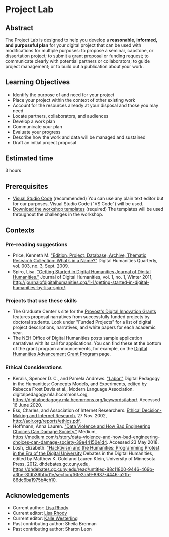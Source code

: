 # Project Lab

## Abstract

The Project Lab is designed to help you develop a  **reasonable, informed, and purposeful plan** for your digital project that can be used with modifications for multiple purposes: to propose a seminar, capstone, or dissertation project; to submit a grant proposal or funding request; to communicate clearly with potential partners or collaborators; to guide project management; or to build out a publication about your work.

## Learning Objectives

- Identify the purpose of and need for your project
- Place your project within the context of other existing work
- Account for the resources already at your disposal and those you may need
- Locate partners, collaborators, and audiences
- Develop a work plan
- Communicate your plan
- Evaluate your progress
- Describe how the work and data will be managed and sustained
- Draft an initial project proposal

## Estimated time

3 hours

## Prerequisites

- [Visual Studio Code](https://github.com/DHRI-Curriculum/install/blob/v2.0/guides/visual-studio-code.md) (recommended) You can use any plain text editor but for our purposes, Visual Studio Code ("VS Code") will be used.
- [Download the workshop templates](<!-- insert link here -->) (required) The templates will be used throughout the challenges in the workshop.

## Contexts

### Pre-reading suggestions

- Price, Kenneth M. ["Edition, Project, Database, Archive, Thematic Research Collection: What’s in a Name?"](<http://www.digitalhumanities.org/dhq/vol/3/3/000053/000053.html>) Digital Humanities Quarterly, vol. 003, no. 3, Sept. 2009.
- Spiro, Lisa. ["Getting Started in Digital Humanities Journal of Digital Humanities."](http://journalofdigitalhumanities.org/1-1/getting-started-in-digital-humanities-by-lisa-spiro/) Journal of Digital Humanities, vol. 1, no. 1, Winter 2011, http://journalofdigitalhumanities.org/1-1/getting-started-in-digital-humanities-by-lisa-spiro/.

### Projects that use these skills

- The Graduate Center's site for the [Provost's Digital Innovation Grants](http://cuny.is/digitalgrants) features  proposal narratives from successfully funded projects by doctoral students. Look under "Funded Projects" for a list of digital project descriptions, narratives, and white papers for each academic year. 
- The NEH Office of Digital Humanities posts sample application narratives with its call for applications. You can find these at the bottom of the grant program announcements, for example, on the [Digital Humanities Advancement Grant Program](https://www.neh.gov/grants/odh/digital-humanities-advancement-grants) page. 

### Ethical Considerations

- Keralis, Spencer D. C., and Pamela Andrews. ["Labor."](https://digitalpedagogy.mla.hcommons.org/keywords/labor/) Digital Pedagogy in the Humanities: Concepts Models, and Experiments, edited by Rebecca Frost Davis et al., Modern Language Association. digitalpedagogy.mla.hcommons.org, https://digitalpedagogy.mla.hcommons.org/keywords/labor/. Accessed 16 June 2020.
- Ess, Charles, and Association of Internet Researchers. [Ethical Decision-Making and Internet Research.](http://aoir.org/reports/ethics.pdf) 27 Nov. 2002, http://aoir.org/reports/ethics.pdf.
- Hoffmann, Anna Lauren. ["Data Violence and How Bad Engineering Choices Can Damage Society."](https://medium.com/s/story/data-violence-and-how-bad-engineering-choices-can-damage-society-39e44150e1d4) Medium, https://medium.com/s/story/data-violence-and-how-bad-engineering-choices-can-damage-society-39e44150e1d4. Accessed 23 May 2018.
- Losh, Elizabeth. ["Hacktivism and the Humanities: Programming Protest in the Era of the Digital University](https://dhdebates.gc.cuny.edu/read/untitled-88c11800-9446-469b-a3be-3fdb36bfbd1e/section/f6fe2a59-8937-4446-a2fb-86dc6ba1975b#ch10) Debates in the Digital Humanities, edited by Matthew K. Gold and Lauren Klein, University of Minnesota Press, 2012. dhdebates.gc.cuny.edu, https://dhdebates.gc.cuny.edu/read/untitled-88c11800-9446-469b-a3be-3fdb36bfbd1e/section/f6fe2a59-8937-4446-a2fb-86dc6ba1975b#ch10.

## Acknowledgements

- Current author: [Lisa Rhody](https://github.com/lmrhody)
- Current editor: [Lisa Rhody](https://github.com/lmrhody)
- Current editor: [Kalle Westerling](https://github.com/kallewesterling)
- Past contributing author: Sheila Brennan
- Past contributing author: Sharon Leon
